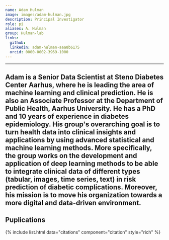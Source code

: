 ```yaml
---
name: Adam Hulman
image: images/adam-hulman.jpg
description: Principal Investigator
role: pi
aliases: A. Hulman
group: Hulman-lab
links:
  github: 
  linkedin: adam-hulman-aaa8b6175
  orcid: 0000-0002-3969-1000
---
```


---
Adam is a Senior Data Scientist at Steno Diabetes Center Aarhus, where he is leading the area of machine learning and clinical prediction. He is also an Associate Professor at the Department of Public Health, Aarhus University. He has a PhD and 10 years of experience in diabetes epidemiology. His group's overarching goal is to turn health data into clinical insights and applications by using advanced statistical and machine learning methods. More specifically, the group works on the development and application of deep learning methods to be able to integrate clinical data of different types (tabular, images, time series, text) in risk prediction of diabetic complications. Moreover, his mission is to move his organization towards a more digital and data-driven environment.
---

## Puplications

{% include list.html data="citations" component="citation" style="rich" %}

